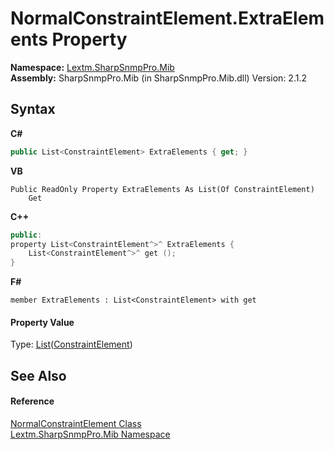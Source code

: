 # NormalConstraintElement.ExtraElements Property 
 

**Namespace:**&nbsp;<a href="N_Lextm_SharpSnmpPro_Mib">Lextm.SharpSnmpPro.Mib</a><br />**Assembly:**&nbsp;SharpSnmpPro.Mib (in SharpSnmpPro.Mib.dll) Version: 2.1.2

## Syntax

**C#**<br />
``` C#
public List<ConstraintElement> ExtraElements { get; }
```

**VB**<br />
``` VB
Public ReadOnly Property ExtraElements As List(Of ConstraintElement)
	Get
```

**C++**<br />
``` C++
public:
property List<ConstraintElement^>^ ExtraElements {
	List<ConstraintElement^>^ get ();
}
```

**F#**<br />
``` F#
member ExtraElements : List<ConstraintElement> with get

```


#### Property Value
Type: <a href="https://docs.microsoft.com/dotnet/api/system.collections.generic.list-1" target="_blank" rel="noopener noreferrer">List</a>(<a href="T_Lextm_SharpSnmpPro_Mib_ConstraintElement">ConstraintElement</a>)

## See Also


#### Reference
<a href="T_Lextm_SharpSnmpPro_Mib_NormalConstraintElement">NormalConstraintElement Class</a><br /><a href="N_Lextm_SharpSnmpPro_Mib">Lextm.SharpSnmpPro.Mib Namespace</a><br />